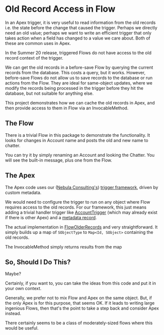 # Old Record Access in Flow

In an Apex trigger, it is very useful to read information from the old records i.e. the state before the change that 
caused the trigger. Perhaps we directly need an old value; perhaps we want to write an 
efficient trigger that only takes action when a field has changed to a value we care about. Both of these are 
common uses in Apex. 

In the Summer 20 release, triggered Flows do not have access to the old record context of the trigger.

We can get the old records in a before-save Flow by querying the current records from the database. This costs a query,
but it works. However, before-save Flows do not allow us to save records to the database or run actions from the Flow.
They are ideal for same-object updates, where we modify the records being processed in the trigger before they hit the 
database, but not suitable for anything else.

This project demonstrates how we can cache the old records in Apex, and then provide access to them in Flow via an 
InvocableMethod.

## The Flow

There is a trivial Flow in this package to demonstrate the functionality. It looks for changes in Account name and 
posts the old and new name to chatter.

You can try it by simply renaming an Account and looking the Chatter. You will see the built-in message, plus one from the Flow.

## The Apex

The Apex code uses our ([Nebula Consulting's](https://nebulaconsulting.co.uk/)) [trigger framework](https://bitbucket.org/nebulaconsulting/nebula-core), driven by custom metadata. 

We would need to configure 
the trigger to run on any object where Flow requires access to the old records. For our framework, this just means 
adding a trivial handler trigger like [AccountTrigger](force-app/main/default/triggers/AccountTrigger.trigger) 
(which may already exist if there is other Apex) and a [metadata record](force-app/main/default/customMetadata/nebc__Trigger_Handler.AccountFlowOldRecordsBU.md-meta.xml).

The actual implementation in [FlowOlderRecords](force-app/main/default/classes/FlowOldRecords.cls) and very 
straightforward. It simply builds up a map of `SObjectType` to `Map<Id, SObject>` containing the old records.

The InvocableMethod simply returns results from the map

## So, Should I Do This?

Maybe?

Certainly, if you want to, you can take the ideas from this code and put it in your own context.

Generally, we prefer not to mix Flow and Apex on the same object. But, if the only Apex is for this purpose, that seems OK.
If it leads to writing large ingenious Flows, then that's the point to take a step back and consider Apex instead.

There certainly seems to be a class of moderately-sized flows where this would be useful.      